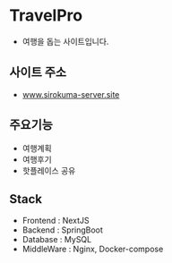 # TravelPro

- 여행을 돕는 사이트입니다.

## 사이트 주소

- www.sirokuma-server.site

## 주요기능

- 여행계획
- 여행후기
- 핫플레이스 공유

## Stack

- Frontend : NextJS
- Backend : SpringBoot
- Database : MySQL
- MiddleWare : Nginx, Docker-compose

